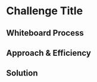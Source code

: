 # Challenge Title
<!-- Take in an list and output the list in reverse -->

## Whiteboard Process
<!-- [Class 01](https://houseofjavascript.github.io/reading-notes/class%2001) -->

## Approach & Efficiency
<!-- Simply remove each item from the array using a formula and pushed it into a new array using -x. Time -> 0(n) Because this is a 1 to 1 relationship, that growing proportional to the original List
Space -> 0(2n) for every one item added to the list it will take 1 action to complete -->

## Solution
<!--def reverse_list(items):
  if type(items) is not list:
    return "not a list"
  else:
    new_list = []
    for x in range(len(items)):
        new_list.append(items[-(x+1)])
        print(new_list)
    return new_list -->
